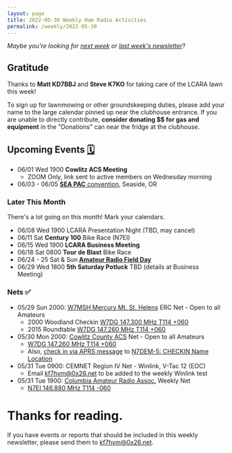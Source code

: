 ```yaml
---
layout: page
title: 2022-05-30 Weekly Ham Radio Activities
permalink: /weekly/2022-05-30
---
```


_Maybe you're looking for [next week](/weekly/2022-06-05) or [last week's newsletter](/weekly/2022-05-22)_?

## Gratitude

Thanks to **Matt KD7BBJ** and **Steve K7KO** for taking care of the LCARA lawn this
week!

To sign up for lawnmowing or other groundskeeping duties, please add your
name to the large calendar pinned up near the clubhouse entrance. If you
are unable to directly contribute, **consider donating $$ for gas and
equipment** in the "Donations" can near the fridge at the clubhouse.

## Upcoming Events [🗓](/calendar)

* 06/01 Wed 1900 **Cowlitz ACS Meeting**
  * ZOOM Only, link sent to active members on Wednesday morning
* 06/03 - 06/05 [**SEA PAC** convention](https://www.seapac.org/), Seaside, OR

### Later This Month

There's a lot going on this month! Mark your calendars.

* 06/08 Wed 1900 LCARA Presentation Night (TBD, may cancel)
* 06/11 Sat **Century 100** Bike Race (N7EI)
* 06/15 Wed 1900 **LCARA Business Meeting**
* 06/18 Sat 0800 **Tour de Blast** Bike Race
* 06/24 - 25 Sat & Sun [**Amateur Radio Field Day**](http://www.arrl.org/field-day)
* 06/29 Wed 1800 **5th Saturday Potluck** TBD (details at Business Meeting)

### Nets ✅

- 05/29 Sun 2000: [W7MSH Mercury Mt. St. Helens](https://www.w7msh.org) ERC Net - Open to all Amateurs
  - 2000 Woodland Checkin [W7DG 147.300 MHz T114 +060](https://www.repeaterbook.com/repeaters/details.php?state_id=53&ID=412)
  - 2015 Roundtable [W7DG 147.260 MHz T114 +060](https://www.repeaterbook.com/repeaters/details.php?ID=408&state_id=53)
- 05/30 Mon 2000: [Cowlitz County ACS](http://cowlitzradio.org/) Net - Open to all Amateurs
  - [W7DG 147.260 MHz T114 +060](https://www.repeaterbook.com/repeaters/details.php?ID=408&state_id=53)
  - Also, [check in via APRS message](/info/aprsnet/) to [N7DEM-5: CHECKIN Name Location](https://aprs.fi/?c=message&call=N7DEM-5)
- 05/31 Tue 0900: CEMNET Region IV Net - Winlink, V-Tac 12 (EOC)
  - Email [kf7hvm@0x26.net](mailto:kf7hvm@0x26.net) to be added to the weekly
    Winlink test
- 05/31 Tue 1900: [Columbia Amateur Radio Assoc.](http://www.n7ei.org/) Weekly Net
  - [N7EI 146.880 MHz T114 -060](https://www.repeaterbook.com/repeaters/details.php?ID=142&state_id=41)

# Thanks for reading. 

If you have events or reports that should be included in this weekly
newsletter, please send them to [kf7hvm@0x26.net](mailto:kf7hvm@0x26.net).
